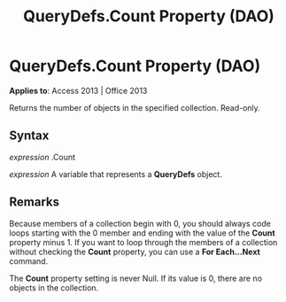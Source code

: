 ﻿---
title: QueryDefs.Count Property (DAO)
TOCTitle: Count Property
ms:assetid: 8caa01c5-692f-95e4-4b11-6e6c591f5872
ms:mtpsurl: https://msdn.microsoft.com/en-us/library/Ff197340(v=office.15)
ms:contentKeyID: 48546240
ms.date: 09/18/2015
mtps_version: v=office.15
---

# QueryDefs.Count Property (DAO)


**Applies to**: Access 2013 | Office 2013

Returns the number of objects in the specified collection. Read-only.

## Syntax

*expression* .Count

*expression* A variable that represents a **QueryDefs** object.

## Remarks

Because members of a collection begin with 0, you should always code loops starting with the 0 member and ending with the value of the **Count** property minus 1. If you want to loop through the members of a collection without checking the **Count** property, you can use a **For Each...Next** command.

The **Count** property setting is never Null. If its value is 0, there are no objects in the collection.


